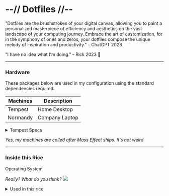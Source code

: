 # --// Dotfiles //--

"Dotfiles are the brushstrokes of your digital canvas, allowing you to paint a personalized masterpiece of efficiency and aesthetics on the vast landscape of your computing journey. Embrace the art of customization, for in the symphony of ones and zeros, your dotfiles compose the unique melody of inspiration and productivity." - ChatGPT 2023

"I have no idea what I'm doing." - Rick 2023 :shrug:

---

### Hardware

These packages below are used in my configuration using the standard dependencies required.

| Machines | Description |
|----------|-------------|
| Tempest  | Home Desktop|
| Normandy | Company Laptop|


<details>
<summary>Tempest Specs</summary>

| Part | Spec |
| ---- | ---- |
| CPU  | Intel i9-9900KF @5Ghz|
| RAM  | 32GB DDR4 (Corsair Vengeance Pro RGB)|
| GPU  | Nvidia GeForce RTX 2070 SUPER|
| Main SSD| Samsung EVO 970 PRO @1TB |
</details>

_Yes, my machines are called after Mass Effect ships. It's not weird_

---

### Inside this Rice

<summary> Operating System</summary>

 _Really? What do you think?_ 
 ![](https://imgs.search.brave.com/RtRAmwwBkbQcgBsDG2mGcTtCz6RHfrdqXbyS6Eg-0hY/rs:fit:860:0:0/g:ce/aHR0cHM6Ly9hcmNo/bGludXgub3JnL3N0/YXRpYy9sb2dvcy9h/cmNobGludXgtbG9n/by1kYXJrLTkwZHBp/LmViZGVlOTJhMTVi/My5wbmc)


<details>
<summary> Used in this rice </summary>

| Desktop | Description |
| ------------- | ------------- |
| hyprland-git  | Main WM (on Normandy)
| hyprland-nvidia-git| Main WM with Nvidia patches (on Tempest)|
| hyprpaper | wallpaper manager|
| mako| notification daemon
| waybar | status bar|
| wofi | app launcher|
| swayidle | idle management daemon|
| wlogout | session management|
| grim | screenshot util|
| slurp| region selector for screensharing / shot|
<details>


